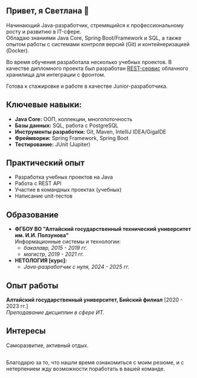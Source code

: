 ## Привет, я Светлана 👋
Начинающий Java-разработчик, стремящийся к профессиональному росту и развитию в IT-сфере.   
Обладаю знаниями Java Core, Spring Boot/Framework и SQL, а также опытом работы с системами контроля версий (Git) и контейнеризацией (Docker).

Во время обучения разработала несколько учебных проектов. В качестве дипломного проекта был разработан [REST-сервис](https://github.com/Svetlan-ka/cloud-storage) облачного хранилища для интеграции с фронтом.    

Готова к стажировке и работе в качестве Junior-разработчика. 

## Ключевые навыки:
- __Java Core:__ ООП, коллекции, многопоточность
- __Базы данных:__ SQL, работа с PostgreSQL
- __Инструменты разработки:__ Git, Maven, IntelliJ IDEA/GigaIDE
- __Фреймворки:__ Spring Framework, Spring Boot
- __Тестирование:__ JUnit (Jupiter)

## Практический опыт
- Разработка учебных проектов на Java
- Работа с REST API
- Участие в командных проектах (учебных)
- Написание unit-тестов

## Образование
- __ФГБОУ ВО "Алтайский государственный технический университет им. И.И. Ползунова"__  
   Информационные системы и технологии:
  - _бакалавр, 2015 - 2019 гг._
  - _магистр, 2019 - 2021 гг._
-  __НЕТОЛОГИЯ [курс]:__
      - _Java-разработчик с нуля, 2024 - 2025 гг._

## Опыт работы
__Алтайский государственный университет, Бийский филиал__ [2020 - 2023 гг.]  
_Преподавание дисциплин в сфере ИТ._

## Интересы
Саморазвитие, активный отдых.
##   
Благодарю за то, что нашли время ознакомиться с моим резюме, и с нетерпением жду возможности поработать в вашей команде.
